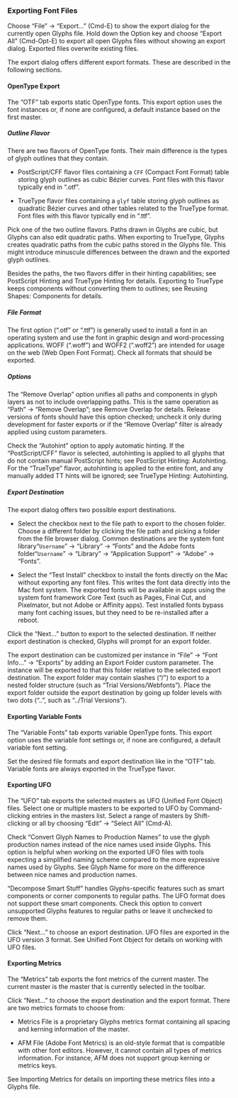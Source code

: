 ### Exporting Font Files

Choose “File” → “Export…” (Cmd-E) to show the export dialog for the currently open Glyphs file.
Hold down the Option key and choose “Export All” (Cmd-Opt-E) to export all open Glyphs files without showing an export dialog.
Exported files overwrite existing files.

The export dialog offers different export formats.
These are described in the following sections.

#### OpenType Export

The “OTF” tab exports static OpenType fonts.
This export option uses the font instances or, if none are configured, a default instance based on the first master.

##### Outline Flavor

There are two flavors of OpenType fonts.
Their main difference is the types of glyph outlines that they contain.

- PostScript/CFF flavor files containing a `CFF` (Compact Font Format) table storing glyph outlines as cubic Bézier curves. Font files with this flavor typically end in “.otf”.

- TrueType flavor files containing a `glyf` table storing glyph outlines as quadratic Bézier curves and other tables related to the TrueType format. Font files with this flavor typically end in “.ttf”.

Pick one of the two outline flavors.
Paths drawn in Glyphs are cubic, but Glyphs can also edit quadratic paths.
When exporting to TrueType, Glyphs creates quadratic paths from the cubic paths stored in the Glyphs file.
This might introduce minuscule differences between the drawn and the exported glyph outlines.

Besides the paths, the two flavors differ in their hinting capabilities; see PostScript Hinting and TrueType Hinting for details.
Exporting to TrueType keeps components without converting them to outlines; see Reusing Shapes: Components for details.

##### File Format

The first option (“.otf” or “.ttf”) is generally used to install a font in an operating system and use the font in graphic design and word-processing applications.
WOFF (“.woff”) and WOFF2 (“.woff2”) are intended for usage on the web (Web Open Font Format).
Check all formats that should be exported.

##### Options

The “Remove Overlap” option unifies all paths and components in glyph layers as not to include overlapping paths.
This is the same operation as “Path” → “Remove Overlap”; see Remove Overlap for details.
Release versions of fonts should have this option checked; uncheck it only during development for faster exports or if the “Remove Overlap” filter is already applied using custom parameters.

Check the “Autohint” option to apply automatic hinting.
If the “PostScript/CFF” flavor is selected, autohinting is applied to all glyphs that do not contain manual PostScript hints; see PostScript Hinting: Autohinting.
For the “TrueType” flavor, autohinting is applied to the entire font, and any manually added TT hints will be ignored; see TrueType Hinting: Autohinting.

##### Export Destination

The export dialog offers two possible export destinations.

- Select the checkbox next to the file path to export to the chosen folder. Choose a different folder by clicking the file path and picking a folder from the file browser dialog. Common destinations are the system font library“`Username`” → “Library” → “Fonts” and the Adobe fonts folder“`Username`” → “Library” → “Application Support” → “Adobe” → “Fonts”.

- Select the “Test Install” checkbox to install the fonts directly on the Mac without exporting any font files. This writes the font data directly into the Mac font system. The exported fonts will be available in apps using the system font framework Core Text (such as Pages, Final Cut, and Pixelmator, but not Adobe or Affinity apps). Test installed fonts bypass many font caching issues, but they need to be re-installed after a reboot.

Click the “Next…” button to export to the selected destination.
If neither export destination is checked, Glyphs will prompt for an export folder.

The export destination can be customized per instance in “File” → “Font Info…” → “Exports” by adding an Export Folder custom parameter.
The instance will be exported to that this folder relative to the selected export destination.
The export folder may contain slashes (“/”) to export to a nested folder structure (such as “Trial Versions/Webfonts”).
Place the export folder outside the export destination by going up folder levels with two dots (“..”, such as “../Trial Versions”).

#### Exporting Variable Fonts

The “Variable Fonts” tab exports variable OpenType fonts.
This export option uses the variable font settings or, if none are configured, a default variable font setting.

Set the desired file formats and export destination like in the “OTF” tab.
Variable fonts are always exported in the TrueType flavor.

#### Exporting UFO

The “UFO” tab exports the selected masters as UFO (Unified Font Object) files.
Select one or multiple masters to be exported to UFO by Command-clicking entries in the masters list.
Select a range of masters by Shift-clicking or all by choosing “Edit” → “Select All” (Cmd-A).

Check “Convert Glyph Names to Production Names” to use the glyph production names instead of the nice names used inside Glyphs.
This option is helpful when working on the exported UFO files with tools expecting a simplified naming scheme compared to the more expressive names used by Glyphs.
See Glyph Name for more on the difference between nice names and production names.

“Decompose Smart Stuff” handles Glyphs-specific features such as smart components or corner components to regular paths.
The UFO format does not support these smart components.
Check this option to convert unsupported Glyphs features to regular paths or leave it unchecked to remove them.

Click “Next…” to choose an export destination.
UFO files are exported in the UFO version 3 format.
See Unified Font Object for details on working with UFO files.

#### Exporting Metrics

The “Metrics” tab exports the font metrics of the current master.
The current master is the master that is currently selected in the toolbar.

Click “Next…” to choose the export destination and the export format.
There are two metrics formats to choose from:

- Metrics File is a proprietary Glyphs metrics format containing all spacing and kerning information of the master.

- AFM File (Adobe Font Metrics) is an old-style format that is compatible with other font editors. However, it cannot contain all types of metrics information. For instance, AFM does not support group kerning or metrics keys.

See Importing Metrics for details on importing these metrics files into a Glyphs file.